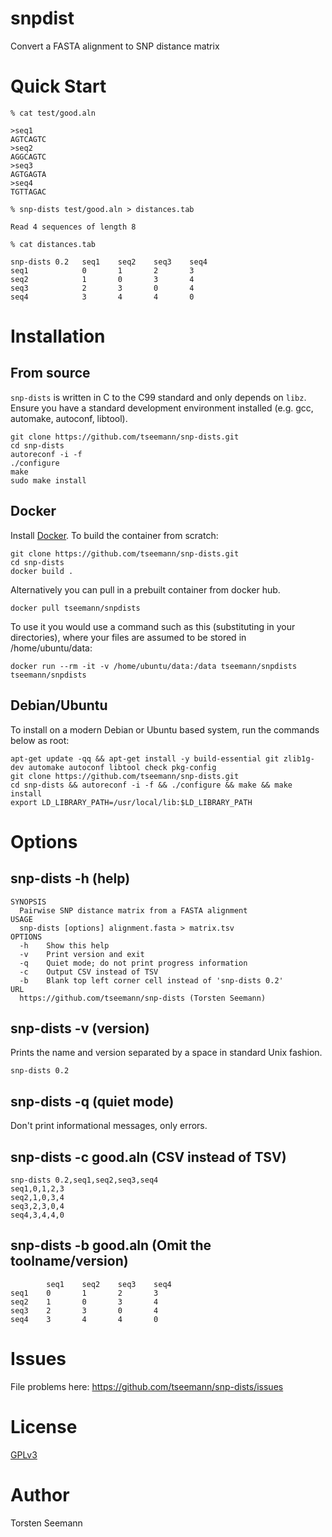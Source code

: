# snpdist

Convert a FASTA alignment to SNP distance matrix

# Quick Start

```
% cat test/good.aln

>seq1
AGTCAGTC
>seq2
AGGCAGTC
>seq3
AGTGAGTA
>seq4
TGTTAGAC

% snp-dists test/good.aln > distances.tab

Read 4 sequences of length 8

% cat distances.tab

snp-dists 0.2   seq1    seq2    seq3    seq4
seq1            0       1       2       3
seq2            1       0       3       4
seq3            2       3       0       4
seq4            3       4       4       0
```

# Installation
## From source
`snp-dists` is written in C to the C99 standard and only depends on `libz`.
Ensure you have a standard development environment installed (e.g. gcc, automake, autoconf, libtool).

```
git clone https://github.com/tseemann/snp-dists.git
cd snp-dists
autoreconf -i -f
./configure
make
sudo make install
```

## Docker
Install [Docker](https://www.docker.com/).  To build the container from scratch:

```
git clone https://github.com/tseemann/snp-dists.git
cd snp-dists
docker build .
```

Alternatively you can pull in a prebuilt container from docker hub.

```
docker pull tseemann/snpdists
```

To use it you would use a command such as this (substituting in your directories), where your files are assumed to be stored in /home/ubuntu/data:
```
docker run --rm -it -v /home/ubuntu/data:/data tseemann/snpdists tseemann/snpdists 
```

## Debian/Ubuntu
To install on a modern Debian or Ubuntu based system, run the commands below as root:

```
apt-get update -qq && apt-get install -y build-essential git zlib1g-dev automake autoconf libtool check pkg-config
git clone https://github.com/tseemann/snp-dists.git
cd snp-dists && autoreconf -i -f && ./configure && make && make install
export LD_LIBRARY_PATH=/usr/local/lib:$LD_LIBRARY_PATH
```

# Options

## snp-dists -h (help)

```
SYNOPSIS
  Pairwise SNP distance matrix from a FASTA alignment
USAGE
  snp-dists [options] alignment.fasta > matrix.tsv
OPTIONS
  -h    Show this help
  -v    Print version and exit
  -q    Quiet mode; do not print progress information
  -c    Output CSV instead of TSV
  -b    Blank top left corner cell instead of 'snp-dists 0.2'
URL
  https://github.com/tseemann/snp-dists (Torsten Seemann)
```

## snp-dists -v (version)

Prints the name and version separated by a space in standard Unix fashion.

```
snp-dists 0.2
```

## snp-dists -q (quiet mode)

Don't print informational messages, only errors.

## snp-dists -c good.aln (CSV instead of TSV)

```
snp-dists 0.2,seq1,seq2,seq3,seq4
seq1,0,1,2,3
seq2,1,0,3,4
seq3,2,3,0,4
seq4,3,4,4,0
```

## snp-dists -b good.aln (Omit the toolname/version)

```
        seq1    seq2    seq3    seq4
seq1    0       1       2       3
seq2    1       0       3       4
seq3    2       3       0       4
seq4    3       4       4       0
```

# Issues

File problems here: https://github.com/tseemann/snp-dists/issues

# License
[GPLv3](https://raw.githubusercontent.com/tseemann/snp-dists/master/LICENSE)

# Author

Torsten Seemann
